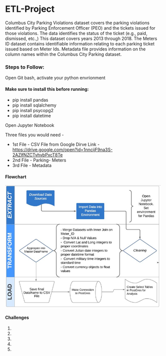 # ETL-Project

Columbus City Parking Violations dataset covers the parking violations identified by Parking Enforcement Officer (PEO) and the tickets issued for those violations. The data identifies the status of the ticket (e.g., paid, dismissed, etc.,) This dataset covers years 2013 through 2018. The Meters ID dataset contains identifiable information relating to each parking ticket issued based on Meter Ids. Metadata file provides information on the column names within the Columbus City Parking dataset. 

### Steps to Follow:

Open Git bash, activate your python envrionment

#### Make sure to install this before running:
 - pip install pandas
 - pip install sqlalchemy
 - pip install psycopg2
 - pip install datetime

Open Jupyter Notebook

Three files you would need - 
  - 1st File - CSV File from Google Dirve Link - https://drive.google.com/open?id=1nncijF9na3S-2AZlfNZCTvhvbPxcT8Te
  - 2nd File - Parking- Meters
  - 3rd File - Metadata

#### Flowchart 

![etl.png](etl.png)

#### Challenges

 1. 
 2.
 3.
 4.
 5.
